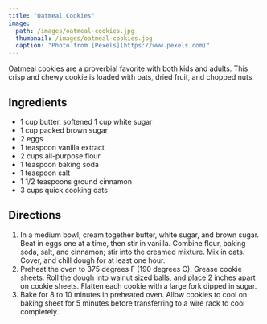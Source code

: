 ```yaml
---
title: "Oatmeal Cookies"
image: 
  path: /images/oatmeal-cookies.jpg
  thumbnail: /images/oatmeal-cookies.jpg
  caption: "Photo from [Pexels](https://www.pexels.com)"
---
```


Oatmeal cookies are a proverbial favorite with both kids and adults. This crisp and chewy cookie is loaded with oats, dried fruit, and chopped nuts.

## Ingredients

* 1 cup butter, softened 1 cup white sugar
* 1 cup packed brown sugar
* 2 eggs
* 1 teaspoon vanilla extract
* 2 cups all-purpose flour
* 1 teaspoon baking soda
* 1 teaspoon salt
* 1 1/2 teaspoons ground cinnamon
* 3 cups quick cooking oats

## Directions

1. In a medium bowl, cream together butter, white sugar, and brown sugar. Beat in eggs one at a time, then stir in vanilla. Combine flour, baking soda, salt, and cinnamon; stir into the creamed mixture. Mix in oats. Cover, and chill dough for at least one hour.
2. Preheat the oven to 375 degrees F (190 degrees C). Grease cookie sheets. Roll the dough into walnut sized balls, and place 2 inches apart on cookie sheets. Flatten each cookie with a large fork dipped in sugar.
3. Bake for 8 to 10 minutes in preheated oven. Allow cookies to cool on baking sheet for 5 minutes before transferring to a wire rack to cool completely.
